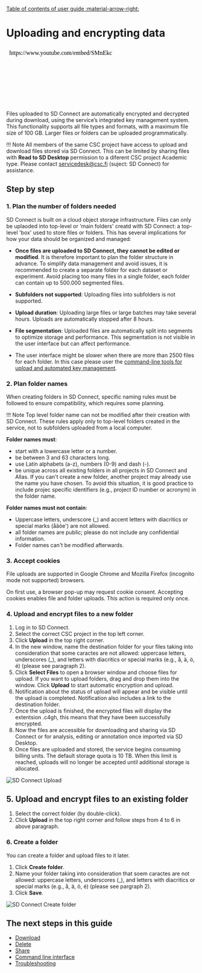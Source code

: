 [Table of contents of user guide :material-arrow-right:](sd-services-toc.md)

# Uploading and encrypting data

<iframe width="280" height="155" srcdoc="https://www.youtube.com/embed/SMnEkcS_HJw" title="YouTube video player" frameborder="0" allow="accelerometer; autoplay; clipboard-write; encrypted-media; gyroscope; picture-in-picture" allowfullscreen></iframe>

Files uploaded to SD Connect are automatically encrypted and decrypted during download, using the service’s integrated key management system. This functionality supports all file types and formats, with a maximum file size of 100 GB. Larger files or folders can be uploaded programmatically.

!!! Note
     All members of the same CSC project have access to upload and download files stored via SD Connect. This can be limited by sharing files with **Read to SD Desktop** permission to a diferent CSC project Academic type. Please contact servicedesk@csc.fi (suject: SD Connect) for assistance.            


## Step by step

### 1. Plan the number of folders needed

SD Connect is built on a cloud object storage infrastructure. Files can only be uplaoded into top-level or 'main folders' creatd with SD Connect:  a top-level 'box' used to store files or folders. This has several implications for how your data should be organized and managed:

- **Once files are uploaded to SD Connect, they cannot be edited or modified**.  It is therefore important to plan the folder structure in advance. To simplify data management and avoid issues, it is recommended to create a separate folder for each dataset or experiment. Avoid placing too many files in a single folder, each folder can contain up to 500.000 segmented files.

- **Subfolders not supported**: Uploading files into subfolders is not supported.

- **Upload duration**: Uploading large files or large batches may take several hours. Uploads are automatically stopped after 8 hours.
  
-  **File segmentation**: Uploaded files are automatically split into segments to optimize storage and performance. This segmentation is not visible in the user interface but can affect performance.
    
- The user interface might be slower when there are more than 2500 files for each folder. In this case please user the [command-line tools for upload and automated key management](./sd-connect-command-line-interface.md). 


### 2. Plan folder names
  
When creating folders in SD Connect, specific naming rules must be followed to ensure compatibility, which requires some planning. 

!!! Note
    Top level folder name can not be modified after their creation with SD Connect. 
    These rules apply only to top-level folders created in the service, not to subfolders uploaded from a local computer. 

**Folder names must**:

* start with a lowercase letter or a number.
* be between 3 and 63 characters long.
* use Latin alphabets (a-z), numbers (0-9) and dash (-).
* be unique across all existing folders in all projects in SD Connect and Allas. If you can't create a new folder, another project may already use the name you have chosen. To avoid this situation, it is good practice to include projec specific identifiers (e.g., project ID number or acronym) in the folder name.
    
**Folder names must not contain**:

* Uppercase letters, underscore  (_) and accent letters with diacritics or special marks (åäöe') are not allowed.
* all folder names are public; please do not include any confidential information.
* Folder names can't be modified afterwards.


### 3. Accept cookies

File uploads are supported in Google Chrome and Mozilla Firefox (incognito mode not supported) browsers. 

On first use, a browser pop-up may request cookie consent. Accepting cookies enables file and folder uploads. This action is required only once.

### 4. Upload and encrypt files to a new folder

1. Log in to SD Connect.
2. Select the correct CSC project in the top left corner.
3. Click **Upload** in the top right corner.
4. In the new window, name the destination folder for your files taking into consideration that some caractes are not allowed: uppercase letters, underscores (_), and letters with diacritics or special marks (e.g., å, ä, ö, é) (please see paragraph 2). 
5. Click **Select Files** to open a browser window and choose files for upload. If you want to upload folders, drag and drop them into the window. Click **Upload** to start automatic encryption and upload.
7. Notification about the status of upload will appear and be visible until the upload is completed. Notification also includes a link to the destination folder.
8. Once the upload is finished, the encrypted files will display the extentsion .c4gh, this means that they have been successfully encrypted. 
9. Now the files are accessible for downloading and sharing via SD Connect or for analysis, editing or annotation once imported via SD Desktop.
10. Once files are uploaded and stored, the service begins consuming billing units. The default storage quota is 10 TB. When this limit is reached, uploads will no longer be accepted until additional storage is allocated.



![SD Connect Upload](https://a3s.fi/docs-files/sensitive-data/SD_Connect/SDConnect_Upload.png)


## 5. Upload and encrypt files to an existing folder

1. Select the correct folder (by double-click).
2. Click **Upload** in the top right corner and follow steps from 4 to 6 in above paragraph.

### 6. Create a folder

You can create a folder and upload files to it later.

1. Click **Create folder**.
2. Name your folder taking into consideration that soem caractes are not allowed: uppercase letters, underscores (_), and letters with diacritics or special marks (e.g., å, ä, ö, é) (please see pargraph 2). 
3. Click **Save**.

![SD Connect Create folder](https://a3s.fi/docs-files/sensitive-data/SD_Connect/UseCase_CreateFolder.png)



## The next steps in this guide 

* [Download](./sd-connect-download.md)
* [Delete](./sd-connect-delete.md)
* [Share](./sd-connect-share.md)
* [Command line interface](./sd-connect-command-line-interface.md)
* [Troubleshooting](./sd-connect-troubleshooting.md)
